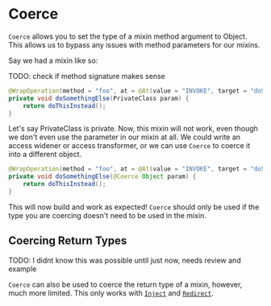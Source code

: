 # Coerce

`Coerce` allows you to set the type of a mixin method argument to Object. This allows us to bypass any issues with method parameters for our mixins.

Say we had a mixin like so:

TODO: check if method signature makes sense

```java
@WrapOperation(method = "foo", at = @At(value = "INVOKE", target = "doSomething(LPrivateClass;)V"))
private void doSomethingElse(PrivateClass param) {
    return doThisInstead();
}
```

Let's say PrivateClass is private. Now, this mixin will not work, even though we don't even use the parameter in our mixin at all. We could write an access widener or access transformer, or we can use `Coerce` to coerce it into a different object.

```java
@WrapOperation(method = "foo", at = @At(value = "INVOKE", target = "doSomething(LPrivateClass;)V"))
private void doSomethingElse(@Coerce Object param) {
    return doThisInstead();
}
```

This will now build and work as expected! `Coerce` should only be used if the type you are coercing doesn't need to be used in the mixin.

## Coercing Return Types

TODO: I didnt know this was possible until just now, needs review and example

`Coerce` can also be used to coerce the return type of a mixin, however, much more limited. This only works with [`Inject`](https://mixins.microcontrollers.dev/default/inject) and [`Redirect`](https://mixins.microcontrollers.dev/default/redirect).
